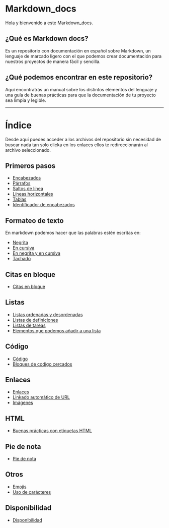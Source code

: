 # Markdown_docs

Hola y bienvenido a este Markdown_docs. 

## ¿Qué es Markdown docs?

Es un repositorio con documentación en español sobre Markdown, un lenguaje 
de marcado ligero con el que podemos crear documentación para nuestros proyectos
de manera fácil y sencilla.

## ¿Qué podemos encontrar en este repositorio?

Aquí encontratrás un manual sobre los distintos elementos del lenguaje y una guía de buenas prácticas para que la documentación de tu proyecto sea limpia y legible.

---

# Índice 

Desde aquí puedes acceder a los archivos del repositorio sin necesidad de buscar nada tan solo clicka en los enlaces ellos te redireccionarán al archivo seleccionado.

## Primeros pasos 

* [Encabezados](https://github.com/alexdevrep/Markdown_docs/blob/main/Primeros%20pasos/encabezados.md)
* [Párrafos](https://github.com/alexdevrep/Markdown_docs/blob/main/Primeros%20pasos/p%C3%A1rrafos.md)
* [Saltos de línea](https://github.com/alexdevrep/Markdown_docs/blob/main/Primeros%20pasos/Saltos_de_l%C3%ADnea.md)
* [Líneas horizontales](https://github.com/alexdevrep/Markdown_docs/blob/main/Primeros%20pasos/lineas_horizontales.md)
* [Tablas](https://github.com/alexdevrep/Markdown_docs/blob/main/Primeros%20pasos/Tablas%20.md)
* [Identificador de encabezados]()


## Formateo de texto 

En markdown podemos hacer que las palabras estén escritas en:


* [Negrita](https://github.com/alexdevrep/Markdown_docs/blob/main/Formateo%20de%20texto/negrita.md)
* [En cursiva](https://github.com/alexdevrep/Markdown_docs/blob/main/Formateo%20de%20texto/cursiva.md)
* [En negrita y en cursiva](https://github.com/alexdevrep/Markdown_docs/blob/main/Formateo%20de%20texto/negrita_y_cursiva.md)
* [Tachado](https://github.com/alexdevrep/Markdown_docs/blob/main/Formateo%20de%20texto/Tachado.md)

## Citas en bloque 

* [Citas en bloque](https://github.com/alexdevrep/Markdown_docs/blob/main/Citas%20en%20bloque/citas_en_bloque.md)

## Listas

* [Listas ordenadas y desordenadas](https://github.com/alexdevrep/Markdown_docs/blob/main/Listas/listas.md)
* [Listas de definiciones]()
* [Listas de tareas]()
* [Elementos que podemos añadir a una lista]()

## Código

* [Código](https://github.com/alexdevrep/Markdown_docs/blob/main/C%C3%B3digo/codigo.md)
* [Bloques de codigo cercados](https://github.com/alexdevrep/Markdown_docs/blob/main/C%C3%B3digo/Bloques_de_c%C3%B3digo_cercado.md)
  
## Enlaces 

* [Enlaces](https://github.com/alexdevrep/Markdown_docs/blob/main/Enlaces/links.md)
* [Linkado automático de URL](https://github.com/alexdevrep/Markdown_docs/blob/main/Enlaces/Enlazado_automatico_URL.md)
* [Imágenes]()

## HTML

* [Buenas prácticas con etiquetas HTML]()
  
## Pie de nota

* [Pie de nota]()
  
## Otros

* [Emojis]()
* [Uso de carácteres]()

## Disponibilidad

* [Disponibilidad](https://github.com/alexdevrep/Markdown_docs/blob/main/Disponibilidad/Disponibilidad.md)
